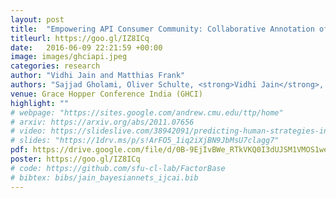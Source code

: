 ```yaml
---
layout: post
title:  "Empowering API Consumer Community: Collaborative Annotation of Web API Documentation for Semantically Structured Format"
titleurl: https://goo.gl/IZ8ICq
date:   2016-06-09 22:21:59 +00:00
image: images/ghciapi.jpeg
categories: research
author: "Vidhi Jain and Matthias Frank"
authors: "Sajjad Gholami, Oliver Schulte, <strong>Vidhi Jain</strong>, Qiang Zhao."
venue: Grace Hopper Conference India (GHCI)
highlight: ""
# webpage: "https://sites.google.com/andrew.cmu.edu/ttp/home"
# arxiv: https://arxiv.org/abs/2011.07656
# video: https://slideslive.com/38942091/predicting-human-strategies-in-simulated-search-and-rescue
# slides: "https://1drv.ms/p/s!ArFO5_1iq2iXjBN9JbMsU7clagg7"
pdf: https://drive.google.com/file/d/0B-9EjIvBWe_RTkVKQ0I3dUJSM1VMOS1wengyMjVDV0xtVkxN/view
poster: https://goo.gl/IZ8ICq
# code: https://github.com/sfu-cl-lab/FactorBase
# bibtex: bibs/jain_bayesiannets_ijcai.bib
---
```

